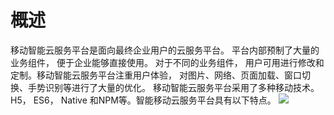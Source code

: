 # 概述

移动智能云服务平台是面向最终企业用户的云服务平台。 平台内部预制了大量的业务组件， 便于企业能够直接使用。 对于不同的业务组件， 用户可用进行修改和定制。移动智能云服务平台注重用户体验， 对图片、网络、页面加载、窗口切换、手势识别等进行了大量的优化。 移动智能云服务平台采用了多种移动技术。 H5， ES6， Native 和NPM等。智能移动云服务平台具有以下特点。
![](yidongkaifa-1.png)
